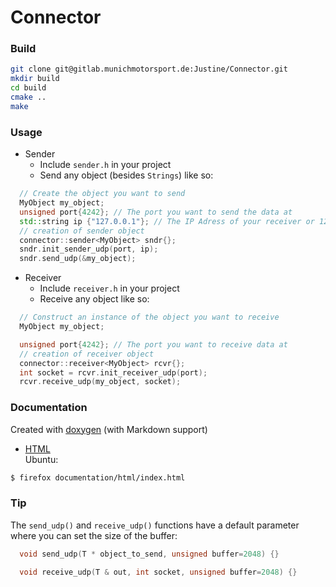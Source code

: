 
Connector
=========


### Build  
```bash
git clone git@gitlab.munichmotorsport.de:Justine/Connector.git 
mkdir build  
cd build  
cmake ..  
make  
```  

### Usage  
* Sender  
  * Include `sender.h` in your project  
  * Send any object (besides `Strings`) like so:  

```c++
  // Create the object you want to send
  MyObject my_object;
  unsigned port{4242}; // The port you want to send the data at
  std::string ip {"127.0.0.1"}; // The IP Adress of your receiver or 127.0.0.1 for localhost
  // creation of sender object
  connector::sender<MyObject> sndr{};
  sndr.init_sender_udp(port, ip);
  sndr.send_udp(&my_object);
```


* Receiver  
  * Include `receiver.h` in your project  
  * Receive any object like so:  

```c++
  // Construct an instance of the object you want to receive
  MyObject my_object;

  unsigned port{4242}; // The port you want to receive data at
  // creation of receiver object
  connector::receiver<MyObject> rcvr{};
  int socket = rcvr.init_receiver_udp(port);
  rcvr.receive_udp(my_object, socket);
```

### Documentation  
Created with [doxygen](https://www.stack.nl/~dimitri/doxygen/ "Doxygen Website") (with Markdown support)  
  * [HTML](documentation/html/index.html)  
Ubuntu:  

```bash
$ firefox documentation/html/index.html
```


### Tip  
The `send_udp()` and `receive_udp()` functions have a default parameter where you can set the size of the buffer:  
```c++
  void send_udp(T * object_to_send, unsigned buffer=2048) {}

  void receive_udp(T & out, int socket, unsigned buffer=2048) {}
```  

